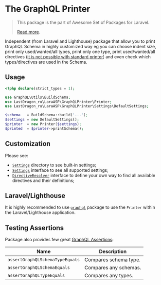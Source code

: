 # The GraphQL Printer

> This package is the part of Awesome Set of Packages for Laravel.
>
> [Read more](https://github.com/LastDragon-ru/lara-asp).

Independent (from Laravel and Lighthouse) package that allow you to print GraphQL Schema in highly customized way eg you can choose indent size, print only used/wanted/all types, print only one type, print used/wanted/all directives ([it is not possible with standard printer](https://github.com/webonyx/graphql-php/issues/552)) and even check which types/directives are used in the Schema.

## Usage

```php
<?php declare(strict_types = 1);

use GraphQL\Utils\BuildSchema;
use LastDragon_ru\LaraASP\GraphQLPrinter\Printer;
use LastDragon_ru\LaraASP\GraphQLPrinter\Settings\DefaultSettings;

$schema   = BuildSchema::build('...');
$settings = new DefaultSettings();
$printer  = new Printer($settings);
$printed  = $printer->printSchema();
```

## Customization

Please see:

* [`Settings`](./src/Settings) directory to see built-in settings;
* [`Settings`](./src/Contracts/Settings.php) interface to see all supported settings;
* [`DirectiveResolver`](./src/Contracts/DirectiveResolver.php) interface to define your own way to find all available directives and their definitions;

## Laravel/Lighthouse

It is highly recommended to use [`graphql`](../graphql/README.md#Printer) package to use the `Printer` within the Laravel/Lighthouse application.

## Testing Assertions

Package also provides few great [GraphQL Assertions](./src/Testing/GraphQLAssertions.php):

| Name                            | Description           |
|---------------------------------|-----------------------|
| `assertGraphQLSchemaTypeEquals` | Compares schema type. |
| `assertGraphQLSchemaEquals`     | Compares any schemas. |
| `assertGraphQLTypeEquals`       | Compares any types.   |
